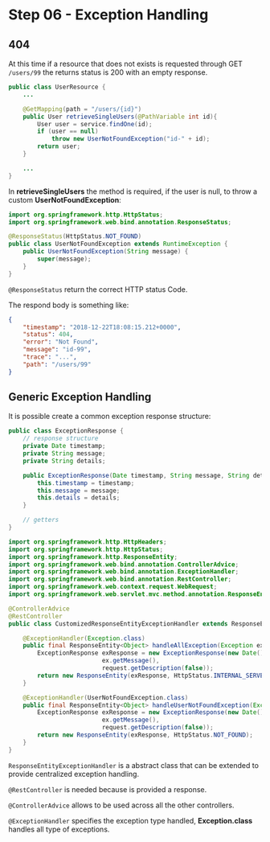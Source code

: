 # Step 06 - Exception Handling

## 404

At this time if a resource that does not exists is requested through GET `/users/99` the returns status is 200 with an empty response.

```java
public class UserResource {
    ...

    @GetMapping(path = "/users/{id}")
    public User retrieveSingleUsers(@PathVariable int id){
        User user = service.findOne(id);
        if (user == null)
            throw new UserNotFoundException("id-" + id);
        return user;
    }

    ...
}
```

In **retrieveSingleUsers** the method is required, if the user is null, to throw a custom **UserNotFoundException**:

```java
import org.springframework.http.HttpStatus;
import org.springframework.web.bind.annotation.ResponseStatus;

@ResponseStatus(HttpStatus.NOT_FOUND)
public class UserNotFoundException extends RuntimeException {
    public UserNotFoundException(String message) {
        super(message);
    }
}
```

`@ResponseStatus` return the correct HTTP status Code.

The respond body is something like:

```json
{
    "timestamp": "2018-12-22T18:08:15.212+0000",
    "status": 404,
    "error": "Not Found",
    "message": "id-99",
    "trace": "...",
    "path": "/users/99"
}
```

## Generic Exception Handling

It is possible create a common exception response structure:

```java
public class ExceptionResponse {
    // response structure
    private Date timestamp;
    private String message;
    private String details;

    public ExceptionResponse(Date timestamp, String message, String details) {
        this.timestamp = timestamp;
        this.message = message;
        this.details = details;
    }

    // getters
}
```

```java
import org.springframework.http.HttpHeaders;
import org.springframework.http.HttpStatus;
import org.springframework.http.ResponseEntity;
import org.springframework.web.bind.annotation.ControllerAdvice;
import org.springframework.web.bind.annotation.ExceptionHandler;
import org.springframework.web.bind.annotation.RestController;
import org.springframework.web.context.request.WebRequest;
import org.springframework.web.servlet.mvc.method.annotation.ResponseEntityExceptionHandler;

@ControllerAdvice
@RestController
public class CustomizedResponseEntityExceptionHandler extends ResponseEntityExceptionHandler {

    @ExceptionHandler(Exception.class)
    public final ResponseEntity<Object> handleAllException(Exception ex, WebRequest request){
        ExceptionResponse exResponse = new ExceptionResponse(new Date(),
                          ex.getMessage(),
                          request.getDescription(false));
        return new ResponseEntity(exResponse, HttpStatus.INTERNAL_SERVER_ERROR);
    }

    @ExceptionHandler(UserNotFoundException.class)
    public final ResponseEntity<Object> handleUserNotFoundException(Exception ex, WebRequest request){
        ExceptionResponse exResponse = new ExceptionResponse(new Date(),
                          ex.getMessage(),
                          request.getDescription(false));
        return new ResponseEntity(exResponse, HttpStatus.NOT_FOUND);
    }
}
```

`ResponseEntityExceptionHandler` is a abstract class that can be extended to provide centralized exception handling.

`@RestController` is needed because is provided a response.

`@ControllerAdvice` allows to be used across all the other controllers.

`@ExceptionHandler` specifies the exception type handled, **Exception.class** handles all type of exceptions.
